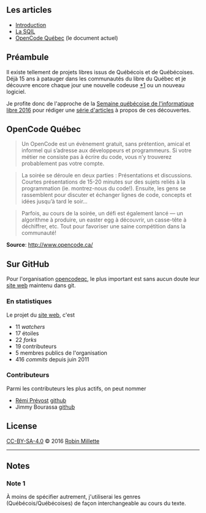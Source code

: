 ## Les articles

* [Introduction][snapshot-rollodeqc-1]
* [La SQIL][snapshot-rollodeqc-2]
* [OpenCode Québec][snapshot-rollodeqc-3] (le document actuel)

## Préambule
Il existe tellement de projets libres issus de Québécois et de Québécoises.
Déjà 15 ans à patauger dans les communautés du libre du Québec et
je découvre encore chaque jour une nouvelle codeuse [*1][] ou un nouveau logiciel.

Je profite donc de l'approche de la
[Semaine québécoise de l'informatique libre 2016][SQIL] pour rédiger
une [série d'articles](.) à propos de ces découvertes.

## OpenCode Québec
> Un OpenCode est un évènement gratuit, sans prétention, amical et informel qui s’adresse aux développeurs et programmeurs. Si votre métier ne consiste pas à écrire du code, vous n’y trouverez probablement pas votre compte.

> La soirée se déroule en deux parties : Présentations et discussions. Courtes présentations de 15-20 minutes sur des sujets reliés à la programmation (ie. montrez-nous du code!). Ensuite, les gens se rassemblent pour discuter et échanger lignes de code, concepts et idées jusqu’à tard le soir…

> Parfois, au cours de la soirée, un défi est également lancé — un algorithme à produire, un easter egg à découvrir, un casse-tête à déchiffrer, etc. Tout pour favoriser une saine compétition dans la communauté!

**Source**: <http://www.opencode.ca/>

## Sur GitHub
Pour l'organisation [opencodeqc][], le plus important est sans aucun
doute leur [site web][opencode.ca] maintenu dans git.

### En statistiques
Le projet du [site web][opencode.ca], c'est

* 11 *watchers*
* 17 étoiles
* 22 *forks*
* 19 contributeurs
* 5 membres publics de l'organisation
* 416 *commits* depuis juin 2011

### Contributeurs
Parmi les contributeurs les plus actifs, on peut nommer

* [Rémi Prévost][] [github][gh:remiprev]
* Jimmy Bourassa [github][gh:jbourassa]

## License
[CC-BY-SA-4.0][] © 2016 [Robin Millette][]

------

## Notes
### Note 1
À moins de spécifier autrement, j'utiliserai les genres (Québécois/Québécoises)
de façon interchangeable au cours du texte.

[*1]: #note-1
[SQIL]: <http://2016.sqil.info/>
[CC-BY-SA-4.0]: cc-by-sa.md
[Robin Millette]: /
[OpenCode]: <http://www.opencode.ca/>
[opencodeqc]: <https://github.com/opencodeqc>
[opencode.ca]: <https://github.com/opencodeqc/opencode.ca>
[sebhtml]: <https://github.com/sebhtml>
[sebhtml/opencode.ca]: <https://github.com/sebhtml/opencode.ca>
[snapshot-rollodeqc-1]: /snapshot-rollodeqc-1
[snapshot-rollodeqc-2]: /snapshot-rollodeqc-2
[snapshot-rollodeqc-3]: /snapshot-rollodeqc-3
[gh:remiprev]: <https://github.com/remiprev>
[gh:jbourassa]: <https://github.com/jbourassa>
[Rémi Prévost]: <http://www.exomel.com/fr>
